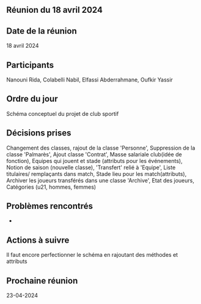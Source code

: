 ## Réunion du 18 avril 2024

## Date de la réunion
18 avril 2024

## Participants
Nanouni Rida, Colabelli Nabil, Elfassi Abderrahmane, Oufkir Yassir

## Ordre du jour
Schéma conceptuel du projet de club sportif

## Décisions prises
Changement des classes, rajout de la classe 'Personne',
Suppression de la classe 'Palmarès',
Ajout classe 'Contrat',
Masse salariale club(idée de fonction),
Equipes qui jouent et stade (attributs pour les événements),
Notion de saison (nouvelle classe),
'Transfert' relié à 'Equipe',
Liste titulaires/ remplaçants dans match,
Stade lieu pour les match(attributs),
Archiver les joueurs transférés dans une classe 'Archive',
Etat des joueurs,
Catégories (u21, hommes, femmes)

## Problèmes rencontrés
-

## Actions à suivre
Il faut encore perfectionner le schéma en rajoutant des méthodes et attributs

## Prochaine réunion
23-04-2024





